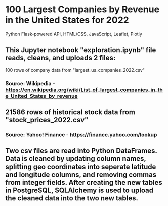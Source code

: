 # 100 Largest Companies by Revenue in the United States for 2022
Python Flask-powered API, HTML/CSS, JavaScript, Leaflet, Plotly
## This Jupyter notebook "exploration.ipynb" file reads, cleans, and uploads 2 files:  
100 rows of company data from "largest_us_companies_2022.csv"
### Source: Wikipedia - https://en.wikipedia.org/wiki/List_of_largest_companies_in_the_United_States_by_revenue
## 21586 rows of historical stock data from "stock_prices_2022.csv"
### Source: Yahoo! Finance - https://finance.yahoo.com/lookup
## Two csv files are read into Python DataFrames. Data is cleaned by updating column names, splitting geo coordinates into seperate latitude and longitude columns, and removing commas from integer fields. After creating the new tables in PostgreSQL, SQLAlchemy is used to upload the cleaned data into the two new tables.